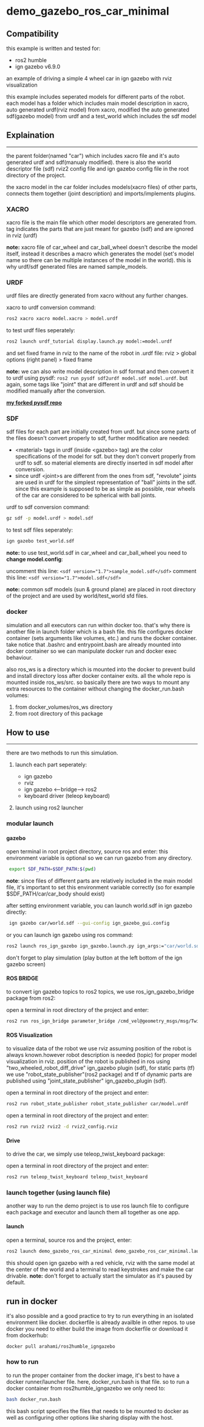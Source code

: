# demo_gazebo_ros_car_minimal

## Compatibility
this example is written and tested for:
* ros2 humble
* ign gazebo v6.9.0


an example of driving a simple 4 wheel car in ign gazebo with rviz visualization

this example includes seperated models for different parts of the robot. each model has a folder which includes main model description in xacro, auto generated urdf(rviz model) from xacro, modified the auto generated sdf(gazebo model) from urdf and a test_world which includes the sdf model

## Explaination
---

the parent folder(named "car") which includes xacro file and it's auto generated urdf and sdf(manualy modified). there is also the world descriptor file (sdf) rviz2 config file and ign gazebo config file in the root directory of the project.

the xacro model in the car folder includes models(xacro files) of other parts, connects them together (joint description) and imports/implements plugins.

### XACRO
xacro file is the main file which other model descriptors are generated from. <gazebo> tag indicates the parts that are just meant for gazebo (sdf) and are ignored in rviz (urdf)

**note:** xacro file of car_wheel and car_ball_wheel doesn't describe the model itself, instead it describes a macro which generates the model (set's model name so there can be multiple instances of the model in the world). this is why urdf/sdf generated files are named sample_models. 

### URDF
urdf files are directly generated from xacro without any further changes.

xacro to urdf conversion command:

```bash
ros2 xacro xacro model.xacro > model.urdf
```

to test urdf files seperately: 

``` bash
ros2 launch urdf_tutorial display.launch.py model:=model.urdf
```

and set fixed frame in rviz to the name of the robot in .urdf file: rviz > global options (right panel) > fixed frame

**note:** we can also write model description in sdf format and then convert it to urdf using pysdf: `ros2 run pysdf sdf2urdf model.sdf model.urdf`. but again, some tags like "joint" that are different in urdf and sdf should be modified manually after the conversion.

**[my forked pysdf repo](https://github.com/arahami/pysdf)**

### SDF
sdf files for each part are initially created from urdf. but since some parts of the files doesn't convert properly to sdf, further modification are needed:
* \<material> tags in urdf (inside \<gazebo> tag) are the color specifications of the model for sdf. but they don't convert properly from urdf to sdf. so material elements are directly inserted in sdf model after conversion.
* since urdf \<joint>s are different from the ones from sdf, "revolute" joints are used in urdf for the simplest representation of "ball" joints in the sdf. since this example is supposed to be as simple as possible, rear wheels of the car are considered to be spherical with ball joints.

urdf to sdf conversion command:

```bash
gz sdf -p model.urdf > model.sdf
```

to test sdf files seperately: 
```bash
ign gazebo test_world.sdf
```

**note:** to use test_world.sdf in car_wheel and car_ball_wheel you need to **change model.config**:

uncomment this line: `<sdf version="1.7">sample_model.sdf</sdf>`
comment this line: `<sdf version="1.7">model.sdf</sdf>`

**note:** common sdf models (sun & ground plane) are placed in root directory of the project and are used by world/test_world sfd files.

### docker
simulation and all executors can run within docker too. that's why there is another file in launch folder which is a bash file. this file configures docker container (sets arguments like volumes, etc.) and runs the docker container.
take notice that .bashrc and entrypoint.bash are already mounted into docker container so we can manipulate docker run and docker exec behaviour. 

also ros_ws is a directory which is mounted into the docker to prevent build and install directory loss after docker container exits. all the whole repo is mounted inside ros_ws/src. so basically there are two ways to mount any extra resources to the container without changing the docker_run.bash volumes:
1. from docker_volumes/ros_ws directory
2. from root directory of this package


## How to use
----
there are two methods to run this simulation. 
1. launch each part seperately: 
    - ign gazebo
    - rviz
    - ign gazebo <--bridge--> ros2
    - keyboard driver (teleop keyboard)

2. launch using ros2 launcher

### modular launch

#### gazebo

open terminal in root project directory, source ros and enter:
this environment variable is optional so we can run gazebo from any directory.
``` bash
 export SDF_PATH=$SDF_PATH:$(pwd)
```
**note**: since files of different parts are relatively included in the main model file, it's important to set this environment variable correctly (so for example $SDF_PATH/car/car_body should exist)

after setting environment variable, you can launch world.sdf in ign gazebo directly: 
``` bash
 ign gazebo car/world.sdf --gui-config ign_gazebo_gui.config
 ```
 
or you can launch ign gazebo using ros command:
``` bash
ros2 launch ros_ign_gazebo ign_gazebo.launch.py ign_args:="car/world.sdf --gui-config ign_gazebo_gui.config"
```

don't forget to play simulation (play button at the left bottom of the ign gazebo screen)


#### ROS BRIDGE
to convert ign gazebo topics to ros2 topics, we use ros_ign_gazebo_bridge package from ros2:

open a terminal in root directory of the project and enter:
```bash
ros2 run ros_ign_bridge parameter_bridge /cmd_vel@geometry_msgs/msg/Twist@ignition.msgs.Twist /camera@sensor_msgs/msg/Image@ignition.msgs.Image /odometry@nav_msgs/msg/Odometry@ignition.msgs.Odometry /camera_info@sensor_msgs/msg/CameraInfo@ignition.msgs.CameraInfo /joint_states@sensor_msgs/msg/JointState@ignition.msgs.Model /tf@tf2_msgs/msg/TFMessage@ignition.msgs.Pose_V
```

#### ROS Visualization
to visualize data of the robot we use rviz assuming position of the robot is always known.however robot description is needed (topic)
for proper model visualization in rviz. 
position of the robot is published in ros using "two_wheeled_robot_diff_drive" ign_gazebo plugin (sdf), for static parts (tf) we use "robot_state_publisher"(ros2 package) and tf of dynamic parts are published using "joint_state_publisher" ign_gazebo_plugin (sdf).

open a terminal in root directory of the project and enter:

```bash
ros2 run robot_state_publisher robot_state_publisher car/model.urdf
```

open a terminal in root directory of the project and enter:
``` bash
ros2 run rviz2 rviz2 -d rviz2_config.rviz
```

#### Drive
to drive the car, we simply use teleop_twist_keyboard package:

open a terminal in root directory of the project and enter:
``` bash
ros2 run teleop_twist_keyboard teleop_twist_keyboard
```

### launch together (using launch file)
another way to run the demo project is to use ros launch file to configure each package and executor and launch them all together as one app. 

#### launch
open a terminal, source ros and the project, enter:
```bash
ros2 launch demo_gazebo_ros_car_minimal demo_gazebo_ros_car_minimal.launch.py
```
this should open ign gazebo with a red vehicle, rviz with the same model at the center of the world and a terminal to read keystrokes and make the car drivable.
**note:** don't forget to actually start the simulator as it's paused by default. 

## run in docker
it's also possible and a good practice to try to run everything in an isolated environment like docker. 
dockerfile is already availble in other repos. to use docker you need to either build the image from dockerfile or download it from dockerhub:
```
docker pull arahami/ros2humble_igngazebo
```

### how to run
to run the proper container from the docker image, it's best to have a docker runner/launcher file. 
here, docker_run.bash is that file.
so to run a docker container from ros2humble_igngazebo  we only need to:
```bash
bash docker_run.bash
```
this bash script specifies the files that needs to be mounted to docker as well as configuring other options like sharing display with the host. 
